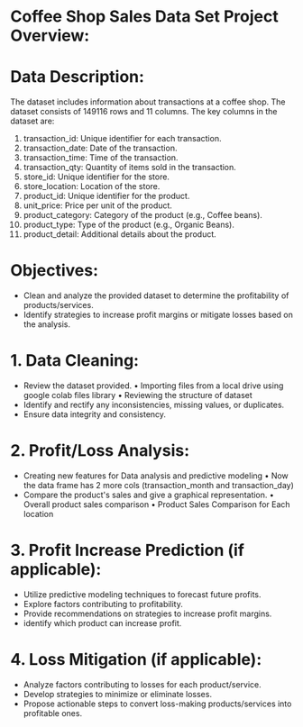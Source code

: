 # Coffee Shop Sales Data Set Project Overview: 
# Data Description:
The dataset includes information about transactions at a coffee shop. The dataset consists of 149116 rows and 11 columns.
The key columns in the dataset are:

1.	transaction_id: Unique identifier for each transaction.
2.	transaction_date: Date of the transaction.
3.	transaction_time: Time of the transaction.
4.	transaction_qty: Quantity of items sold in the transaction.
5.	store_id: Unique identifier for the store.
6.	store_location: Location of the store.
7.	product_id: Unique identifier for the product.
8.	unit_price: Price per unit of the product.
9.	product_category: Category of the product (e.g., Coffee beans).
10.	product_type: Type of the product (e.g., Organic Beans).
11.	product_detail: Additional details about the product.

    
# Objectives: 
-	Clean and analyze the provided dataset to determine the profitability of products/services.
-	Identify strategies to increase profit margins or mitigate losses based on the analysis.
# 1. Data Cleaning:

-	Review the dataset provided.
      •	Importing files from a local drive using google colab files library
      •	Reviewing the structure of dataset 
-	Identify and rectify any inconsistencies, missing values, or duplicates.
-	Ensure data integrity and consistency.

# 2. Profit/Loss Analysis:

-	Creating new features for Data analysis and predictive modeling
	    •	Now the data frame has 2 more cols (transaction_month and transaction_day)
-	Compare the product's sales and give a graphical representation.
	    •	Overall product sales comparison 
      •	Product Sales Comparison for Each location

# 3. Profit Increase Prediction (if applicable):

-	Utilize predictive modeling techniques to forecast future profits.
-	Explore factors contributing to profitability.
-	Provide recommendations on strategies to increase profit margins.
-	identify which product can increase profit.

# 4. Loss Mitigation (if applicable):

-	Analyze factors contributing to losses for each product/service.
-	Develop strategies to minimize or eliminate losses.
-	Propose actionable steps to convert loss-making products/services into profitable ones.

